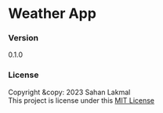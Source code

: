# Weather App

### Version
0.1.0

### License 
Copyright &copy: 2023 Sahan Lakmal <br>
This project is license under this [MIT License](License.txt)